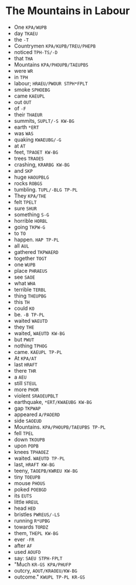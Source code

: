 # The Mountains in Labour

* One `KPA/WUPB`
* day `TKAEU`
* the `-T`
* Countrymen `KPA/KUPB/TREU/PHEPB`
* noticed `TPH-TS/-D`
* that `THA`
* Mountains `KPA/PHOUPB/TAEUPBS`
* were `WR`
* in `TPH`
* labour; `HRAEU/PWOUR STPH*FPLT`
* smoke `SPHOEBG`
* came `KAEUPL`
* out `OUT`
* of `-F`
* their `THAEUR`
* summits, `SUPLT/-S KW-BG`
* earth `*ERT`
* was `WAS`
* quaking `KWAEUBG/-G`
* at `AT`
* feet, `TPAOET KW-BG`
* trees `TRAOES`
* crashing, `KRARBG KW-BG`
* and `SKP`
* huge `HAOUPBLG`
* rocks `ROBGS`
* tumbling. `TUPL/-BLG TP-PL`
* They `KPA/THE`
* felt `TPELT`
* sure `SHUR`
* something `S-G`
* horrible `HORBL`
* going `TKPW-G`
* to `TO`
* happen. `HAP TP-PL`
* all `AUL`
* gathered `TKPWAERD`
* together `TOGT`
* one `WUPB`
* place `PHRAEUS`
* see `SAOE`
* what `WHA`
* terrible `TERBL`
* thing `THEUPBG`
* this `TH`
* could `KO`
* be. `-B TP-PL`
* waited `WAEUTD`
* they `THE`
* waited, `WAEUTD KW-BG`
* but `PWUT`
* nothing `TPHOG`
* came. `KAEUPL TP-PL`
* At `KPA/AT`
* last `HRAFT`
* there `THR`
* a `AEU`
* still `STEUL`
* more `PHOR`
* violent `SRAOEUPBLT`
* earthquake, `*ERT/KWAEUBG KW-BG`
* gap `TKPWAP`
* appeared `A/PAOERD`
* side `SAOEUD`
* Mountains. `KPA/PHOUPB/TAEUPBS TP-PL`
* fell `TPEL`
* down `TKOUPB`
* upon `POPB`
* knees `TPHAOEZ`
* waited. `WAEUTD TP-PL`
* last, `HRAFT KW-BG`
* teeny, `TAOEPB/KWREU KW-BG`
* tiny `TOEUPB`
* mouse `PHOUS`
* poked `POEBGD`
* its `EUTS`
* little `HREUL`
* head `HED`
* bristles `PWREUS/-LS`
* running `R*UPBG`
* towards `TORDZ`
* them, `THEPL KW-BG`
* ever `-FR`
* after `AF`
* used `AOUFD`
* say: `SAEU STPH-FPLT`
* "Much `KR-GS KPA/PHUFP`
* outcry, `AOUT/KRAOEU/KW-BG`
* outcome." `KWUPL TP-PL KR-GS`
